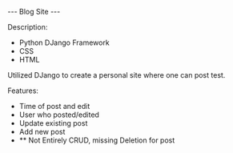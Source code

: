 --- Blog Site ---

Description:
  - Python DJango Framework
  - CSS
  - HTML

  Utilized DJango to create a personal site where one can post test.

Features:
  - Time of post and edit
  - User who posted/edited
  - Update existing post
  - Add new post
  - ** Not Entirely CRUD, missing Deletion for post
